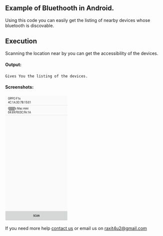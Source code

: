 <h2>Example of Bluethooth in Android.</h2>
<p>Using this code you can easily get the listing of nearby devices whose bluetooth is discovable.</4>

<h2>Execution</h2>

<p>Scanning the location near by you can get the accessibility of the devices.<p>
         
<h4>Output:</h4> 
<p><code>Gives You the listing of the devices.</code></p>


<h4>Screenshots:</h4>

<img src="/BluetoothChatApp/src.png" width="200" height="400" />

<p>If you need more help <a href="http://www.crestinfotech.com/contact-us/" target="_blank">contact us</a> 
or email us on <a href="mailto:raxit4u2@gmail.com">raxit4u2@gmail.com</a></p>
